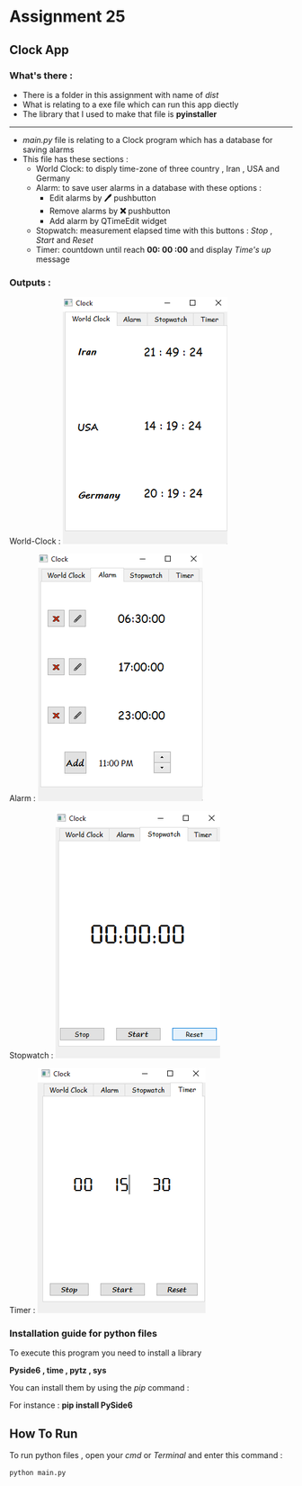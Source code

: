 # Assignment 25

## Clock App

### What's there :

- There is a folder in this assignment with name of *dist*
- What is relating to a exe file which can run this app diectly
- The library that I used to make that file is **pyinstaller**
- --------------------------------------------------------------
- *main.py* file is relating to a Clock program which has a database for saving alarms
- This file has these sections :
  - World Clock: to disply time-zone of three country , Iran , USA and Germany
  - Alarm: to save user alarms in a database with these options :
    - Edit alarms by **🖊** pushbutton
    - Remove alarms by **❌** pushbutton
    - Add alarm by QTimeEdit widget
  - Stopwatch: measurement elapsed time with this buttons : *Stop* , *Start* and *Reset*
  - Timer: countdown until reach **00: 00 :00** and display *Time's up* message

 ### Outputs :

World-Clock :
![concentric](World_clock.png)


Alarm :
![concentric](Alarm.png)


Stopwatch :
![concentric](Stopwatch.png)


Timer :
![concentric](Timer.png)
 

### Installation guide for python files
To execute this program you need to install a library

**Pyside6 , time , pytz , sys**  

You can install them by using the *pip* command :

For instance :
**pip install PySide6**


## How To Run

To run python files , open your *cmd* or *Terminal* and enter this command :
```
python main.py
```
